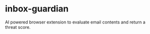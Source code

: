# inbox-guardian
AI powered browser extension to evaluate email contents and return a threat score.
